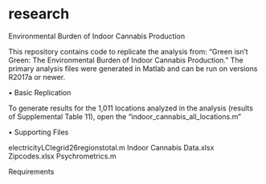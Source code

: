 # research
Environmental Burden of Indoor Cannabis Production

This repository contains code to replicate the analysis from: “Green isn’t Green: The Environmental Burden of Indoor Cannabis Production.” 
The primary analysis files were generated in Matlab and can be run on versions R2017a or newer.

•	Basic Replication

To generate results for the 1,011 locations analyzed in the analysis (results of Supplemental Table 11), 
open the “indoor_cannabis_all_locations.m”

•	Supporting Files

electricityLCIegrid26regionstotal.m
Indoor Cannabis Data.xlsx
Zipcodes.xlsx
Psychrometrics.m

Requirements
